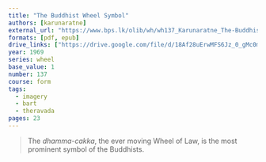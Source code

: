 ```yaml
---
title: "The Buddhist Wheel Symbol"
authors: [karunaratne]
external_url: "https://www.bps.lk/olib/wh/wh137_Karunaratne_The-Buddhist-Wheel-Symbol.html"
formats: [pdf, epub]
drive_links: ["https://drive.google.com/file/d/18Af28uErwMFS6Jz_0_gMc0m35rBEMMU1/view?usp=drivesdk", "https://drive.google.com/file/d/1nfkMC2O4YZFcTmwVXOnZN0R88IYPBLPg/view?usp=drivesdk"]
year: 1969
series: wheel
base_value: 1
number: 137
course: form
tags:
  - imagery
  - bart
  - theravada
pages: 23
---
```


> The _dhamma-cakka_, the ever moving Wheel of Law, is the most prominent symbol of the Buddhists.

